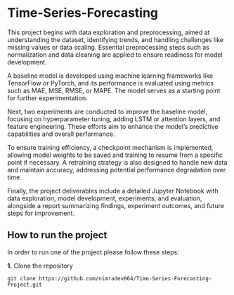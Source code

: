 # Time-Series-Forecasting
This project begins with data exploration and preprocessing, aimed at understanding the dataset, identifying trends, and handling challenges like missing values or data scaling. Essential preprocessing steps such as normalization and data cleaning are applied to ensure readiness for model development.

A baseline model is developed using machine learning frameworks like TensorFlow or PyTorch, and its performance is evaluated using metrics such as MAE, MSE, RMSE, or MAPE. The model serves as a starting point for further experimentation.

Next, two experiments are conducted to improve the baseline model, focusing on hyperparameter tuning, adding LSTM or attention layers, and feature engineering. These efforts aim to enhance the model’s predictive capabilities and overall performance.

To ensure training efficiency, a checkpoint mechanism is implemented, allowing model weights to be saved and training to resume from a specific point if necessary. A retraining strategy is also designed to handle new data and maintain accuracy, addressing potential performance degradation over time.

Finally, the project deliverables include a detailed Jupyter Notebook with data exploration, model development, experiments, and evaluation, alongside a report summarizing findings, experiment outcomes, and future steps for improvement.

## How to run the project

In order to run one of the project please follow these steps:

**1.** Clone the  repository

```
git clone https://github.com/nimradev064/Time-Series-Forecasting-Project.git
```
```
